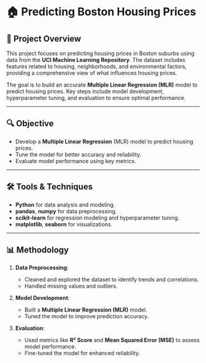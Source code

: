 # 🏠 Predicting Boston Housing Prices  

## 📄 **Project Overview**  
This project focuses on predicting housing prices in Boston suburbs using data from the **UCI Machine Learning Repository**. The dataset includes features related to housing, neighborhoods, and environmental factors, providing a comprehensive view of what influences housing prices.  

The goal is to build an accurate **Multiple Linear Regression (MLR)** model to predict housing prices. Key steps include model development, hyperparameter tuning, and evaluation to ensure optimal performance.

---

## 🔍 **Objective**  
- Develop a **Multiple Linear Regression** (MLR) model to predict housing prices.  
- Tune the model for better accuracy and reliability.  
- Evaluate model performance using key metrics.  

---

## 🛠️ **Tools & Techniques**  
- **Python** for data analysis and modeling.  
- **pandas**, **numpy** for data preprocessing.  
- **scikit-learn** for regression modeling and hyperparameter tuning.  
- **matplotlib**, **seaborn** for visualizations.  

---

## 📊 **Methodology**  
1. **Data Preprocessing**:  
   - Cleaned and explored the dataset to identify trends and correlations.  
   - Handled missing values and outliers.  

2. **Model Development**:  
   - Built a **Multiple Linear Regression (MLR)** model.  
   - Tuned the model to improve prediction accuracy.  

3. **Evaluation**:  
   - Used metrics like **R² Score** and **Mean Squared Error (MSE)** to assess model performance.  
   - Fine-tuned the model for enhanced reliability.


